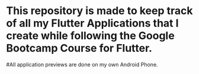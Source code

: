 
# This repository is made to keep track of all my Flutter Applications that I create while following the Google Bootcamp Course for Flutter.

#All application previews are done on my own Android Phone.
